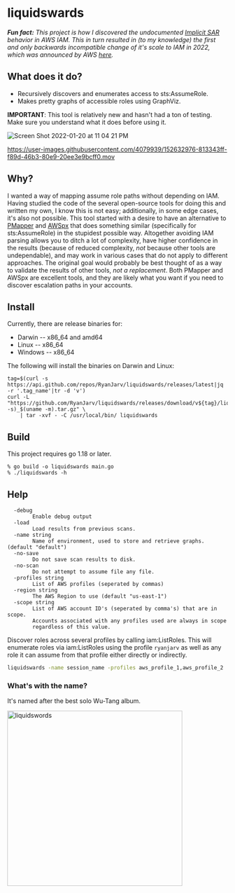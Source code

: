 # liquidswards

***Fun fact:** This project is how I discovered the undocumented [Implicit SAR](https://blog.ryanjarv.sh/sar/sar-1-self-assume-role-overview.html) behavior
in AWS IAM. This in turn resulted in (to my knowledge) the first and only backwards incompatible change of it's scale to IAM in 2022, which was announced by
AWS [here](https://aws.amazon.com/blogs/security/announcing-an-update-to-iam-role-trust-policy-behavior/).*

## What does it do?

* Recursively discovers and enumerates access to sts:AssumeRole.
* Makes pretty graphs of accessible roles using GraphViz.

**IMPORTANT**: This tool is relatively new and hasn't had a ton of testing. Make sure you understand what it does
before using it.

![Screen Shot 2022-01-20 at 11 04 21 PM](https://user-images.githubusercontent.com/4079939/150481797-1172bd65-1779-497d-a77e-78a6956ce117.png)


https://user-images.githubusercontent.com/4079939/152632976-813343ff-f89d-46b3-80e9-20ee3e9bcff0.mov

## Why?

I wanted a way of mapping assume role paths without depending on IAM. Having studied the code of the several
open-source tools for doing this and written my own, I know this is not easy; additionally, in some edge cases, it's
also not possible. This tool started with a desire to have an alternative to [PMapper](https://github.com/nccgroup/PMapper)
and [AWSpx](https://github.com/FSecureLABS/awspx) that does something similar (specifically for sts:AssumeRole) in the
stupidest possible way. Altogether avoiding IAM parsing allows you to ditch a lot of complexity, have higher
confidence in the results (because of reduced complexity, *not* because other tools are undependable), and may work in
various cases that do not apply to different approaches. The original goal would probably be best thought of as a way
to validate the results of other tools, *not a replacement*. Both PMapper and AWSpx are excellent tools, and they are
likely what you want if you need to discover escalation paths in your accounts.

## Install

Currently, there are release binaries for:

* Darwin -- x86_64 and amd64
* Linux -- x86_64
* Windows -- x86_64

The following will install the binaries on Darwin and Linux:

```
tag=$(curl -s https://api.github.com/repos/RyanJarv/liquidswards/releases/latest|jq -r '.tag_name'|tr -d 'v')
curl -L "https://github.com/RyanJarv/liquidswards/releases/download/v${tag}/liquidswards_${tag}_$(uname -s)_$(uname -m).tar.gz" \
    | tar -xvf - -C /usr/local/bin/ liquidswards
```

## Build

This project requires go 1.18 or later.

```
% go build -o liquidswards main.go
% ./liquidswards -h
```

## Help

```
  -debug
    	Enable debug output
  -load
    	Load results from previous scans.
  -name string
    	Name of environment, used to store and retrieve graphs. (default "default")
  -no-save
    	Do not save scan results to disk.
  -no-scan
    	Do not attempt to assume file any file.
  -profiles string
    	List of AWS profiles (seperated by commas)
  -region string
    	The AWS Region to use (default "us-east-1")
  -scope string
    	List of AWS account ID's (seperated by comma's) that are in scope. 
    	Accounts associated with any profiles used are always in scope 
    	regardless of this value.
```

Discover roles across several profiles by calling iam:ListRoles. This will enumerate roles via iam:ListRoles using
the profile `ryanjarv` as well as any role it can assume from that profile either directly or indirectly.

```sh
liquidswards -name session_name -profiles aws_profile_1,aws_profile_2
```

### What's with the name?

It's named after the best solo Wu-Tang album.

<img width="400" alt="liquidswords" src="https://user-images.githubusercontent.com/4079939/150443336-621ff008-e3a4-48bd-b871-0bb6afc8716b.jpg">
